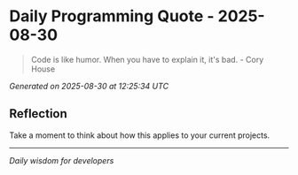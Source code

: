 # Daily Programming Quote - 2025-08-30

> Code is like humor. When you have to explain it, it's bad. - Cory House

*Generated on 2025-08-30 at 12:25:34 UTC*

## Reflection

Take a moment to think about how this applies to your current projects.

---
*Daily wisdom for developers*
